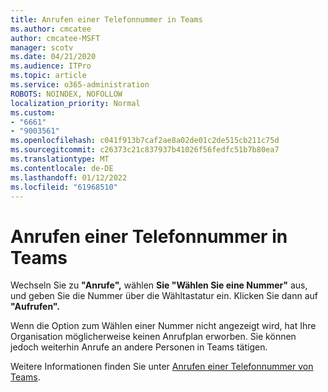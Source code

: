 ```yaml
---
title: Anrufen einer Telefonnummer in Teams
ms.author: cmcatee
author: cmcatee-MSFT
manager: scotv
ms.date: 04/21/2020
ms.audience: ITPro
ms.topic: article
ms.service: o365-administration
ROBOTS: NOINDEX, NOFOLLOW
localization_priority: Normal
ms.custom:
- "6661"
- "9003561"
ms.openlocfilehash: c041f913b7caf2ae8a02de01c2de515cb211c75d
ms.sourcegitcommit: c26373c21c837937b41026f56fedfc51b7b80ea7
ms.translationtype: MT
ms.contentlocale: de-DE
ms.lasthandoff: 01/12/2022
ms.locfileid: "61968510"
---
```

# <a name="call-a-phone-number-in-teams"></a>Anrufen einer Telefonnummer in Teams

Wechseln Sie zu  **"Anrufe",** wählen  **Sie "Wählen Sie eine Nummer"** aus, und geben Sie die Nummer über die Wähltastatur ein. Klicken Sie dann auf **"Aufrufen".**

Wenn die Option zum Wählen einer Nummer nicht angezeigt wird, hat Ihre Organisation möglicherweise keinen Anrufplan erworben. Sie können jedoch weiterhin Anrufe an andere Personen in Teams tätigen.  

Weitere Informationen finden Sie unter [Anrufen einer Telefonnummer von Teams](https://support.microsoft.com/office/20d24ace-2851-4c29-8441-30dd2a5cf078).
